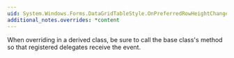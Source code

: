 ```yaml
---
uid: System.Windows.Forms.DataGridTableStyle.OnPreferredRowHeightChanged(System.EventArgs)
additional_notes.overrides: *content
---
```


<p>When overriding <xref href="System.Windows.Forms.DataGridTableStyle.OnPreferredRowHeightChanged(System.EventArgs)"></xref> in a derived class, be sure to call the base class's <xref href="System.Windows.Forms.DataGridTableStyle.OnPreferredRowHeightChanged(System.EventArgs)"></xref> method so that registered delegates receive the event.</p>


